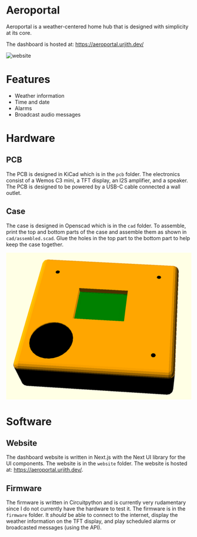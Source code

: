 # Aeroportal

Aeroportal is a weather-centered home hub that is designed with simplicity at its core.

The dashboard is hosted at: https://aeroportal.urjith.dev/

![website](/assets/website.png)

# Features

- Weather information
- Time and date
- Alarms
- Broadcast audio messages

# Hardware

## PCB

The PCB is designed in KiCad which is in the `pcb` folder. The electronics consist of a Wemos C3 mini, a TFT display, an I2S amplifier, and a speaker. The PCB is designed to be powered by a USB-C cable connected a wall outlet.

## Case

The case is designed in Openscad which is in the `cad` folder. To assemble, print the top and bottom parts of the case and assemble them as shown in `cad/assembled.scad`. Glue the holes in the top part to the bottom part to help keep the case together.

![assembled case](/assets/assembled.png)

# Software

## Website

The dashboard website is written in Next.js with the Next UI library for the UI components. The website is in the `website` folder. The website is hosted at: https://aeroportal.urjith.dev/.

## Firmware

The firmware is written in Circuitpython and is currently very rudamentary since I do not currently have the hardware to test it. The firmware is in the `firmware` folder. It _should_ be able to connect to the internet, display the weather information on the TFT display, and play scheduled alarms or broadcasted messages (using the API).
